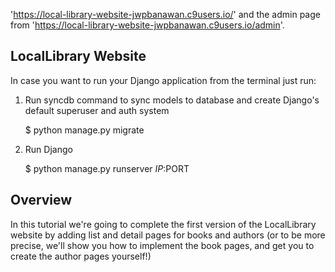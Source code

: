 

'https://local-library-website-jwpbanawan.c9users.io/' and the admin page from 
'https://local-library-website-jwpbanawan.c9users.io/admin'.

## LocalLibrary  Website

In case you want to run your Django application from the terminal just run:

1) Run syncdb command to sync models to database and create Django's default superuser and auth system

    $ python manage.py migrate

2) Run Django

    $ python manage.py runserver $IP:$PORT
    
## Overview

In this tutorial we're going to complete the first version of the LocalLibrary website by adding list 
and detail pages for books and authors (or to be more precise, we'll show you how to implement the book pages,
and get you to create the author pages yourself!)